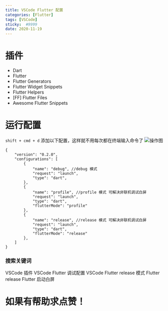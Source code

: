 ```yaml
---
title: VSCode Flutter 配置
categories: [Flutter]
tags: [VSCode]
sticky:  #9999
date: 2020-11-19
---
```


# 插件
- Dart
- Flutter
- Flutter Generators
- Flutter Widget Snippets
- Flutter Helpers
- [FF] Flutter Files
- Awesome Flutter Snippets
# 运行配置
`shift + cmd + d` 添加以下配置，这样就不用每次都在终端输入命令了
![操作图](https://upload-images.jianshu.io/upload_images/2331323-c47d75e75723b671.png?imageMogr2/auto-orient/strip%7CimageView2/2/w/1240)

```
{
    "version": "0.2.0",
    "configurations": [
        {
            "name": "debug", //debug 模式
            "request": "launch",
            "type": "dart",
        },
        {
            "name": "profile", //profile 模式 可解决非联机调试白屏
            "request": "launch",
            "type": "dart",
            "flutterMode": "profile"
        },
        {
            "name": "release", //release 模式 可解决非联机调试白屏
            "request": "launch",
            "type": "dart",
            "flutterMode": "release"
        },
    ]
}
```


### 搜索关键词
VSCode 插件
VSCode Flutter 调试配置
VSCode Flutter release 模式
Flutter release
Flutter 启动白屏


# 如果有帮助求点赞！
